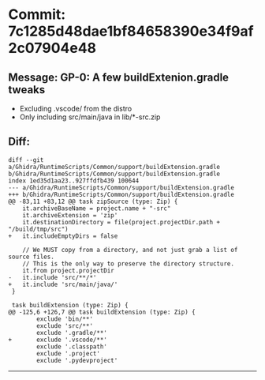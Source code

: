 # Commit: 7c1285d48dae1bf84658390e34f9af2c07904e48
## Message: GP-0: A few buildExtenion.gradle tweaks

* Excluding .vscode/ from the distro
* Only including src/main/java in lib/*-src.zip
## Diff:
```
diff --git a/Ghidra/RuntimeScripts/Common/support/buildExtension.gradle b/Ghidra/RuntimeScripts/Common/support/buildExtension.gradle
index 1ed35d1aa23..927ffdfb439 100644
--- a/Ghidra/RuntimeScripts/Common/support/buildExtension.gradle
+++ b/Ghidra/RuntimeScripts/Common/support/buildExtension.gradle
@@ -83,11 +83,12 @@ task zipSource (type: Zip) {
 	it.archiveBaseName = project.name + "-src"
 	it.archiveExtension = 'zip'
 	it.destinationDirectory = file(project.projectDir.path + "/build/tmp/src")
+	it.includeEmptyDirs = false
 		
 	// We MUST copy from a directory, and not just grab a list of source files.  
 	// This is the only way to preserve the directory structure.
 	it.from project.projectDir
-	it.include 'src/**/*'
+	it.include 'src/main/java/'
 }
 
 task buildExtension (type: Zip) {
@@ -125,6 +126,7 @@ task buildExtension (type: Zip) {
 		exclude 'bin/**'
 		exclude 'src/**'
 		exclude '.gradle/**'
+		exclude '.vscode/**'
 		exclude '.classpath'
 		exclude '.project'
 		exclude '.pydevproject'
```
-----------------------------------
